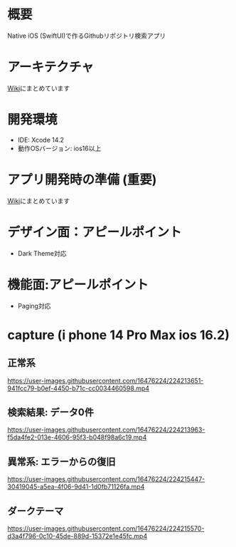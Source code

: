 # 概要
Native iOS (SwiftUI)で作るGithubリポジトリ検索アプリ

# アーキテクチャ
[Wiki](https://github.com/LeoAndo/SwiftUIGithubSearch/wiki/architecture)にまとめています

# 開発環境
- IDE: Xcode 14.2
- 動作OSバージョン: ios16以上

# アプリ開発時の準備 (重要)
[Wiki](https://github.com/LeoAndo/SwiftUIGithubSearch/wiki/setup)にまとめています

# デザイン面：アピールポイント
- Dark Theme対応

# 機能面:アピールポイント
- Paging対応

# capture (i phone 14 Pro Max ios 16.2)

## 正常系

https://user-images.githubusercontent.com/16476224/224213651-941fcc79-b0ef-4450-b71c-cc0034460598.mp4

## 検索結果: データ0件

https://user-images.githubusercontent.com/16476224/224213963-f5da4fe2-013e-4606-95f3-b048f98a6c19.mp4

## 異常系: エラーからの復旧

https://user-images.githubusercontent.com/16476224/224215447-30419045-a5ea-4f06-9d41-1d0fb71126fa.mp4

## ダークテーマ

https://user-images.githubusercontent.com/16476224/224215570-d3a4f796-0c10-45de-889d-15372e1e45fc.mp4

